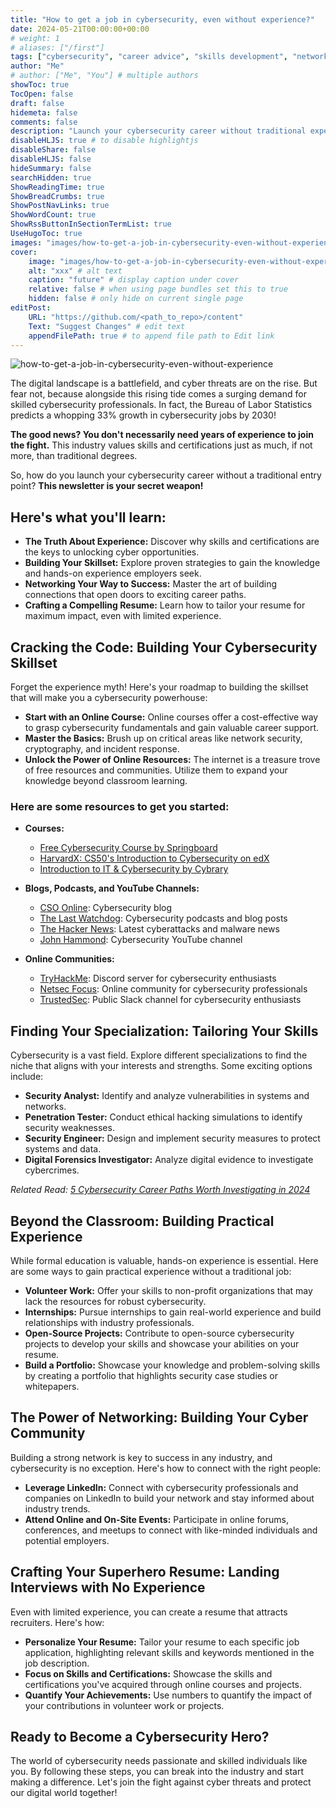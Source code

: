 ```yaml
---
title: "How to get a job in cybersecurity, even without experience?"
date: 2024-05-21T00:00:00+00:00
# weight: 1
# aliases: ["/first"]
tags: ["cybersecurity", "career advice", "skills development", "networking", "job search"]
author: "Me"
# author: ["Me", "You"] # multiple authors
showToc: true
TocOpen: false
draft: false
hidemeta: false
comments: false
description: "Launch your cybersecurity career without traditional experience. Learn about essential skills, certifications, and strategies to break into the cybersecurity field and stand out to employers."
disableHLJS: true # to disable highlightjs
disableShare: false
disableHLJS: false
hideSummary: false
searchHidden: true
ShowReadingTime: true
ShowBreadCrumbs: true
ShowPostNavLinks: true
ShowWordCount: true
ShowRssButtonInSectionTermList: true
UseHugoToc: true
images: "images/how-to-get-a-job-in-cybersecurity-even-without-experience"
cover:
    image: "images/how-to-get-a-job-in-cybersecurity-even-without-experience" # image path/url
    alt: "xxx" # alt text
    caption: "future" # display caption under cover
    relative: false # when using page bundles set this to true
    hidden: false # only hide on current single page
editPost:
    URL: "https://github.com/<path_to_repo>/content"
    Text: "Suggest Changes" # edit text
    appendFilePath: true # to append file path to Edit link
---
```


![how-to-get-a-job-in-cybersecurity-even-without-experience](/images/how-to-get-a-job-in-cybersecurity-even-without-experience.png)

The digital landscape is a battlefield, and cyber threats are on the rise. But fear not, because alongside this rising tide comes a surging demand for skilled cybersecurity professionals. In fact, the Bureau of Labor Statistics predicts a whopping 33% growth in cybersecurity jobs by 2030!

**The good news? You don't necessarily need years of experience to join the fight.** This industry values skills and certifications just as much, if not more, than traditional degrees.

So, how do you launch your cybersecurity career without a traditional entry point? **This newsletter is your secret weapon!**

## Here's what you'll learn:

- **The Truth About Experience:** Discover why skills and certifications are the keys to unlocking cyber opportunities.
- **Building Your Skillset:** Explore proven strategies to gain the knowledge and hands-on experience employers seek.
- **Networking Your Way to Success:** Master the art of building connections that open doors to exciting career paths.
- **Crafting a Compelling Resume:** Learn how to tailor your resume for maximum impact, even with limited experience.

## Cracking the Code: Building Your Cybersecurity Skillset

Forget the experience myth! Here's your roadmap to building the skillset that will make you a cybersecurity powerhouse:

- **Start with an Online Course:** Online courses offer a cost-effective way to grasp cybersecurity fundamentals and gain valuable career support.
- **Master the Basics:** Brush up on critical areas like network security, cryptography, and incident response.
- **Unlock the Power of Online Resources:** The internet is a treasure trove of free resources and communities. Utilize them to expand your knowledge beyond classroom learning.

### Here are some resources to get you started:

- **Courses:**
  - [Free Cybersecurity Course by Springboard](https://www.springboard.com/courses/cyber-security-career-track/)
  - [HarvardX: CS50's Introduction to Cybersecurity on edX](https://www.edx.org/learn/cybersecurity/harvard-university-cs50-s-introduction-to-cybersecurity)
  - [Introduction to IT & Cybersecurity by Cybrary](https://www.cybrary.it/)

- **Blogs, Podcasts, and YouTube Channels:**
  - [CSO Online](https://www.csoonline.com/): Cybersecurity blog
  - [The Last Watchdog](https://www.lastwatchdog.com/): Cybersecurity podcasts and blog posts
  - [The Hacker News](https://thehackernews.com/): Latest cyberattacks and malware news
  - [John Hammond](https://www.youtube.com/c/JohnHammond010): Cybersecurity YouTube channel

- **Online Communities:**
  - [TryHackMe](https://tryhackme.com/): Discord server for cybersecurity enthusiasts
  - [Netsec Focus](https://netsecfocus.com/): Online community for cybersecurity professionals
  - [TrustedSec](https://www.trustedsec.com/): Public Slack channel for cybersecurity enthusiasts

## Finding Your Specialization: Tailoring Your Skills

Cybersecurity is a vast field. Explore different specializations to find the niche that aligns with your interests and strengths. Some exciting options include:

- **Security Analyst:** Identify and analyze vulnerabilities in systems and networks.
- **Penetration Tester:** Conduct ethical hacking simulations to identify security weaknesses.
- **Security Engineer:** Design and implement security measures to protect systems and data.
- **Digital Forensics Investigator:** Analyze digital evidence to investigate cybercrimes.

*Related Read: [5 Cybersecurity Career Paths Worth Investigating in 2024](https://www.springboard.com/blog/cybersecurity/cybersecurity-career-paths/)*

## Beyond the Classroom: Building Practical Experience

While formal education is valuable, hands-on experience is essential. Here are some ways to gain practical experience without a traditional job:

- **Volunteer Work:** Offer your skills to non-profit organizations that may lack the resources for robust cybersecurity.
- **Internships:** Pursue internships to gain real-world experience and build relationships with industry professionals.
- **Open-Source Projects:** Contribute to open-source cybersecurity projects to develop your skills and showcase your abilities on your resume.
- **Build a Portfolio:** Showcase your knowledge and problem-solving skills by creating a portfolio that highlights security case studies or whitepapers.

## The Power of Networking: Building Your Cyber Community

Building a strong network is key to success in any industry, and cybersecurity is no exception. Here's how to connect with the right people:

- **Leverage LinkedIn:** Connect with cybersecurity professionals and companies on LinkedIn to build your network and stay informed about industry trends.
- **Attend Online and On-Site Events:** Participate in online forums, conferences, and meetups to connect with like-minded individuals and potential employers.

## Crafting Your Superhero Resume: Landing Interviews with No Experience

Even with limited experience, you can create a resume that attracts recruiters. Here's how:

- **Personalize Your Resume:** Tailor your resume to each specific job application, highlighting relevant skills and keywords mentioned in the job description.
- **Focus on Skills and Certifications:** Showcase the skills and certifications you've acquired through online courses and projects.
- **Quantify Your Achievements:** Use numbers to quantify the impact of your contributions in volunteer work or projects.

## Ready to Become a Cybersecurity Hero?

The world of cybersecurity needs passionate and skilled individuals like you. By following these steps, you can break into the industry and start making a difference. Let's join the fight against cyber threats and protect our digital world together!


